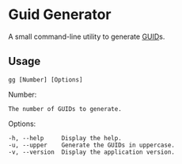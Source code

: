 # Guid Generator

A small command-line utility to generate [GUID](https://en.wikipedia.org/wiki/Universally_unique_identifier)s.

## Usage

```shell
gg [Number] [Options]
```

Number:


```text
The number of GUIDs to generate.
```

Options:

```text
-h, --help     Display the help.
-u, --upper    Generate the GUIDs in uppercase.
-v, --version  Display the application version.
```
